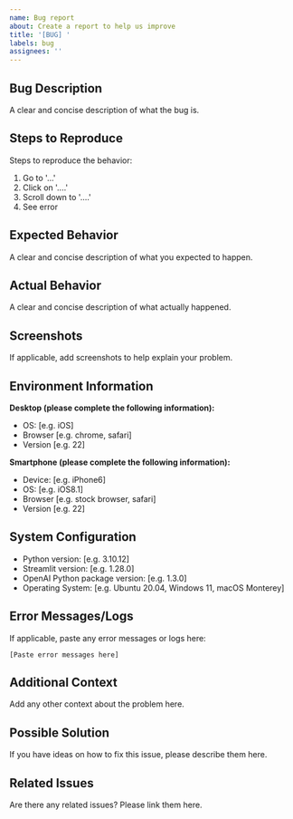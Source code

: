 ```yaml
---
name: Bug report
about: Create a report to help us improve
title: '[BUG] '
labels: bug
assignees: ''
---
```


## Bug Description
A clear and concise description of what the bug is.

## Steps to Reproduce
Steps to reproduce the behavior:
1. Go to '...'
2. Click on '....'
3. Scroll down to '....'
4. See error

## Expected Behavior
A clear and concise description of what you expected to happen.

## Actual Behavior
A clear and concise description of what actually happened.

## Screenshots
If applicable, add screenshots to help explain your problem.

## Environment Information
**Desktop (please complete the following information):**
 - OS: [e.g. iOS]
 - Browser [e.g. chrome, safari]
 - Version [e.g. 22]

**Smartphone (please complete the following information):**
 - Device: [e.g. iPhone6]
 - OS: [e.g. iOS8.1]
 - Browser [e.g. stock browser, safari]
 - Version [e.g. 22]

## System Configuration
- Python version: [e.g. 3.10.12]
- Streamlit version: [e.g. 1.28.0]
- OpenAI Python package version: [e.g. 1.3.0]
- Operating System: [e.g. Ubuntu 20.04, Windows 11, macOS Monterey]

## Error Messages/Logs
If applicable, paste any error messages or logs here:
```
[Paste error messages here]
```

## Additional Context
Add any other context about the problem here.

## Possible Solution
If you have ideas on how to fix this issue, please describe them here.

## Related Issues
Are there any related issues? Please link them here.
